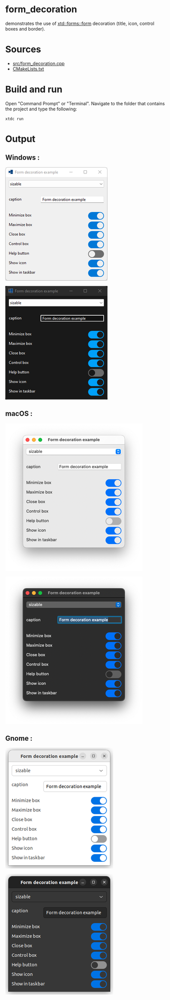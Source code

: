 # form_decoration

demonstrates the use of [xtd::forms::form](../../../../src/xtd.forms/include/xtd/forms/form.h) decoration (title, icon, control boxes and border).

# Sources

* [src/form_decoration.cpp](src/form_decoration.cpp)
* [CMakeLists.txt](CMakeLists.txt)

# Build and run

Open "Command Prompt" or "Terminal". Navigate to the folder that contains the project and type the following:

```shell
xtdc run
```

# Output

## Windows :

![Screenshot](../../../../docs/pictures/examples/form_decoration_w.png)

![Screenshot](../../../../docs/pictures/examples/form_decoration_wd.png)

## macOS :

![Screenshot](../../../../docs/pictures/examples/form_decoration_m.png)

![Screenshot](../../../../docs/pictures/examples/form_decoration_md.png)

## Gnome :

![Screenshot](../../../../docs/pictures/examples/form_decoration_g.png)

![Screenshot](../../../../docs/pictures/examples/form_decoration_gd.png)
